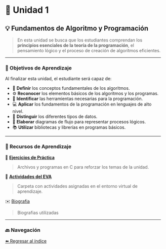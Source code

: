 # 🧩 Unidad 1  
## 💡 Fundamentos de Algoritmo y Programación  

> En esta unidad se busca que los estudiantes comprendan los **principios esenciales de la teoría de la programación**, el pensamiento lógico y el proceso de creación de algoritmos eficientes.

---

### 🎯 Objetivos de Aprendizaje

Al finalizar esta unidad, el estudiante será capaz de:

- 📘 **Definir** los conceptos fundamentales de los algoritmos.  
- ⚙️ **Reconocer** los elementos básicos de los algoritmos y los programas.  
- 🧰 **Identificar** las herramientas necesarias para la programación.  
- 💻 **Aplicar** los fundamentos de la programación en lenguajes de alto nivel.  
- 🔢 **Distinguir** los diferentes tipos de datos.  
- 🧮 **Elaborar** diagramas de flujo para representar procesos lógicos.  
- 📚 **Utilizar** bibliotecas y librerías en programas básicos.

---

### 🧠 Recursos de Aprendizaje

📘 [**Ejercicios de Práctica**](./EjerciciosDePractica.md)  
> Archivos y programas en C para reforzar los temas de la unidad.

📂 [**Actividades del EVA**](https://drive.google.com/drive/folders/18RMv6LhEWZ5VhnlePUVpWW-bmKTvGSbW?usp=sharing)  
> Carpeta con actividades asignadas en el entorno virtual de aprendizaje.

✉️ [Biografia](./biografía.md)
>Biografias utilizadas
---

### 🔙 Navegación

[⬅️ Regresar al índice](./index.md)
